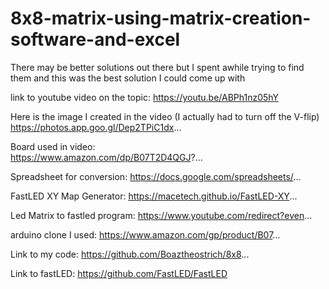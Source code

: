 # 8x8-matrix-using-matrix-creation-software-and-excel
There may be better solutions out there but I spent awhile trying to find them and this was the best solution I could come up with

link to youtube video on the topic: https://youtu.be/ABPh1nz05hY

Here is the image I created in the video 
(I actually had to turn off the V-flip)
https://photos.app.goo.gl/Dep2TPiC1dx...

Board used in video:  
https://www.amazon.com/dp/B07T2D4QGJ?...

Spreadsheet for conversion: https://docs.google.com/spreadsheets/...

FastLED XY Map Generator:
https://macetech.github.io/FastLED-XY...

Led Matrix to fastled program:
https://www.youtube.com/redirect?even...

arduino clone I used:
https://www.amazon.com/gp/product/B07...

Link to my code:
https://github.com/Boaztheostrich/8x8...

Link to fastLED:
https://github.com/FastLED/FastLED
